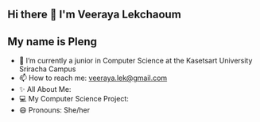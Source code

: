 ## Hi there 👋 I'm Veeraya Lekchaoum

## My name is Pleng

- 🌱 I’m currently a junior in Computer Science at the Kasetsart University Sriracha Campus
- 📫 How to reach me: veeraya.lek@gmail.com
- ✨ All About Me:
- 💻 My Computer Science Project: 
- 😄 Pronouns: She/her



